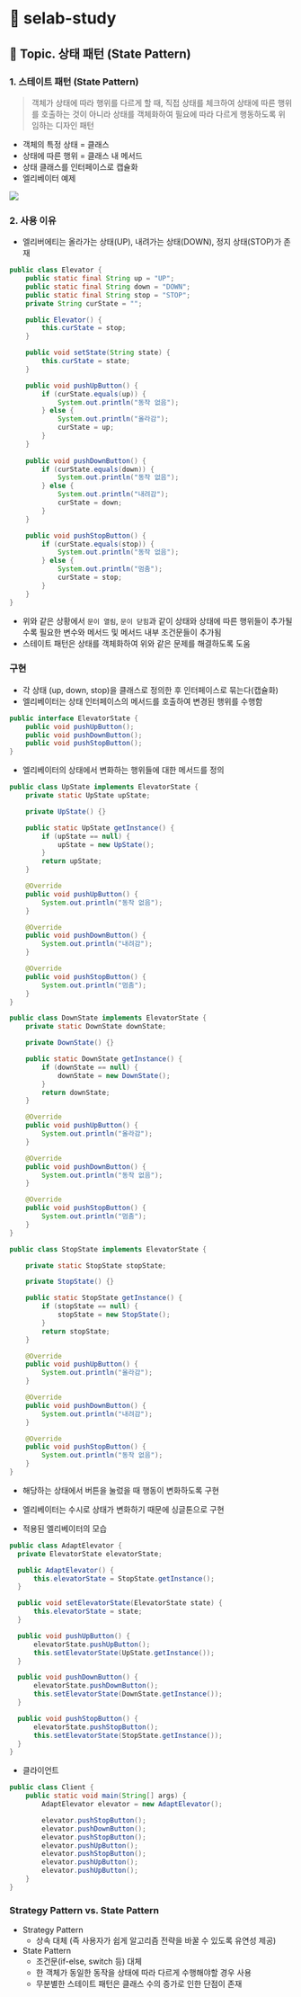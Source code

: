 # :book: selab-study
## :pushpin: Topic. 상태 패턴 (State Pattern)


### 1. 스테이트 패턴 (State Pattern)

> 객체가 상태에 따라 행위를 다르게 할 때, 직접 상태를 체크하여 상태에 따른 행위를 호출하는 것이 아니라
> 상태를 객체화하여 필요에 따라 다르게 행동하도록 위임하는 디자인 패턴

- 객체의 특정 상태 = 클래스
- 상태에 따른 행위 = 클래스 내 메서드
- 상태 클래스를 인터페이스로 캡슐화 
- 엘리베이터 예제

![](../images/상태패턴.PNG)


### 2. 사용 이유

- 엘리버에티는 올라가는 상태(UP), 내려가는 상태(DOWN), 정지 상태(STOP)가 존재

```java
public class Elevator {
	public static final String up = "UP";
	public static final String down = "DOWN";
	public static final String stop = "STOP";
	private String curState = "";

	public Elevator() {
		this.curState = stop;
	}

	public void setState(String state) {
		this.curState = state;
	}

	public void pushUpButton() {
		if (curState.equals(up)) {
			System.out.println("동작 없음");
		} else {
			System.out.println("올라감");
			curState = up;
		}
	}
	
	public void pushDownButton() {
		if (curState.equals(down)) {
			System.out.println("동작 없음");
		} else {
			System.out.println("내려감");
			curState = down;
		}
	}

	public void pushStopButton() {
		if (curState.equals(stop)) {
			System.out.println("동작 없음");
		} else {
			System.out.println("멈춤");
			curState = stop;
		}
	}
}

```

- 위와 같은 상황에서 `문이 열림`, `문이 닫힘`과 같이 상태와 상태에 따른 행위들이 추가될수록 필요한 변수와 
메서드 및 메서드 내부 조건문들이 추가됨
- 스테이트 패턴은 상태를 객체화하여 위와 같은 문제를 해결하도록 도움


### 구현
- 각 상태 (up, down, stop)을 클래스로 정의한 후 인터페이스로 묶는다(캡슐화)
- 엘리베이터는 상태 인터페이스의 메서드를 호출하여 변경된 행위를 수행함

```java
public interface ElevatorState {
    public void pushUpButton();
    public void pushDownButton();
    public void pushStopButton();
}
```

- 엘리베이터의 상태에서 변화하는 행위들에 대한 메서드를 정의

```java
public class UpState implements ElevatorState {
    private static UpState upState;

    private UpState() {}

    public static UpState getInstance() {
        if (upState == null) {
            upState = new UpState();
        }
        return upState;
    }

    @Override
    public void pushUpButton() {
        System.out.println("동작 없음");
    }

    @Override
    public void pushDownButton() {
        System.out.println("내려감");
    }

    @Override
    public void pushStopButton() {
        System.out.println("멈춤");
    }
}
```

```java
public class DownState implements ElevatorState {
    private static DownState downState;

    private DownState() {}

    public static DownState getInstance() {
        if (downState == null) {
            downState = new DownState();
        }
        return downState;
    }

    @Override
    public void pushUpButton() {
        System.out.println("올라감");
    }

    @Override
    public void pushDownButton() {
        System.out.println("동작 없음");
    }

    @Override
    public void pushStopButton() {
        System.out.println("멈춤");
    }
}
```

```java
public class StopState implements ElevatorState {

    private static StopState stopState;

    private StopState() {}

    public static StopState getInstance() {
        if (stopState == null) {
            stopState = new StopState();
        }
        return stopState;
    }

    @Override
    public void pushUpButton() {
        System.out.println("올라감");
    }

    @Override
    public void pushDownButton() {
        System.out.println("내려감");
    }

    @Override
    public void pushStopButton() {
        System.out.println("동작 없음");
    }
}
```

- 해당하는 상태에서 버튼을 눌렀을 때 행동이 변화하도록 구현
- 엘리베이터는 수시로 상태가 변화하기 때문에 싱글톤으로 구현


- 적용된 엘리베이터의 모습
```java
public class AdaptElevator {
  private ElevatorState elevatorState;

  public AdaptElevator() {
      this.elevatorState = StopState.getInstance();
  }

  public void setElevatorState(ElevatorState state) {
      this.elevatorState = state;
  }

  public void pushUpButton() {
      elevatorState.pushUpButton();
      this.setElevatorState(UpState.getInstance());
  }

  public void pushDownButton() {
      elevatorState.pushDownButton();
      this.setElevatorState(DownState.getInstance());
  }

  public void pushStopButton() {
      elevatorState.pushStopButton();
      this.setElevatorState(StopState.getInstance());
  }
}
```

- 클라이언트
```java
public class Client {
    public static void main(String[] args) {
        AdaptElevator elevator = new AdaptElevator();

        elevator.pushStopButton();
        elevator.pushDownButton();
        elevator.pushStopButton();
        elevator.pushUpButton();
        elevator.pushStopButton();
        elevator.pushUpButton();
        elevator.pushUpButton();
    }
}
```


### Strategy Pattern vs. State Pattern
- Strategy Pattern
    - 상속 대체 (즉 사용자가 쉽게 알고리즘 전략을 바꿀 수 있도록 유연성 제공)
- State Pattern
    - 조건문(if-else, switch 등) 대체
    - 한 객체가 동일한 동작을 상태에 따라 다르게 수행해야할 경우 사용
    - 무분별한 스테이트 패턴은 클래스 수의 증가로 인한 단점이 존재